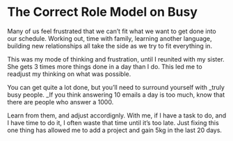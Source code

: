 # The Correct Role Model on Busy


Many of us feel frustrated that we can’t fit what we want to get done into our
schedule. Working out, time with family, learning another language, building
new relationships all take the side as we try to fit everything in.

This was my mode of thinking and frustration, until I reunited with my sister.
She gets 3 times more things done in a day than I do. This led me to readjust
my thinking on what was possible.

You can get quite a lot done, but you’ll need to surround yourself with _truly
busy people. _If you think answering 10 emails a day is too much, know that
there are people who answer a 1000.

Learn from them, and adjust accordignly. With me, if I have a task to do, and
I have time to do it, I often waste that time until it’s too late. Just fixing
this one thing has allowed me to add a project and gain 5kg in the last 20
days.

